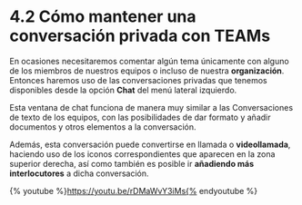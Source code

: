 # 4.2 Cómo mantener una conversación privada con TEAMs

En ocasiones necesitaremos comentar algún tema únicamente con alguno de los miembros de nuestros equipos o incluso de nuestra **organización**. Entonces haremos uso de las conversaciones privadas que tenemos disponibles desde la opción **Chat** del menú lateral izquierdo. 

Esta ventana de chat funciona de manera muy similar a las Conversaciones de texto de los equipos, con las posibilidades de dar formato y añadir documentos y otros elementos a la conversación.

Además, esta conversación puede convertirse en llamada o **videollamada**, haciendo uso de los iconos correspondientes que aparecen en la zona superior derecha, así como también es posible ir **añadiendo más interlocutores** a dicha conversación.

{% youtube %}https://youtu.be/rDMaWvY3iMs{% endyoutube %}
